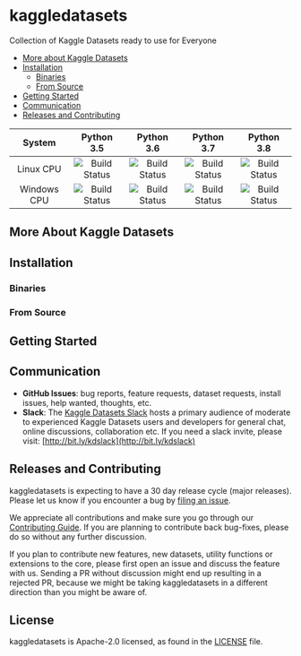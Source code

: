 # kaggledatasets

Collection of Kaggle Datasets ready to use for Everyone

- [More about Kaggle Datasets](#more-about-kaggle-datasets)
- [Installation](#installation)
  - [Binaries](#binaries)
  - [From Source](#from-source)
- [Getting Started](#getting-started)
- [Communication](#communication)
- [Releases and Contributing](#releases-and-contributing)

|    System   |                                  Python 3.5                                  |                                  Python 3.6                                  |                                  Python 3.7                                  |                                  Python 3.8                                  |
|:-----------:|:----------------------------------------------------------------------------:|:----------------------------------------------------------------------------:|:----------------------------------------------------------------------------:|:----------------------------------------------------------------------------:|
|  Linux CPU  | ![Build Status](https://img.shields.io/travis/kaggledatasets/kaggledatasets) | ![Build Status](https://img.shields.io/travis/kaggledatasets/kaggledatasets) | ![Build Status](https://img.shields.io/travis/kaggledatasets/kaggledatasets) | ![Build Status](https://img.shields.io/travis/kaggledatasets/kaggledatasets) |
| Windows CPU | ![Build Status](https://img.shields.io/travis/kaggledatasets/kaggledatasets) | ![Build Status](https://img.shields.io/travis/kaggledatasets/kaggledatasets) | ![Build Status](https://img.shields.io/travis/kaggledatasets/kaggledatasets) | ![Build Status](https://img.shields.io/travis/kaggledatasets/kaggledatasets) |

## More About Kaggle Datasets

## Installation

### Binaries

### From Source

## Getting Started

## Communication

* **GitHub Issues**: bug reports, feature requests, dataset requests, install issues, help wanted, thoughts, etc.
* **Slack**: The [Kaggle Datasets Slack](https://kaggledatasets.slack.com/) hosts a primary audience of moderate to experienced Kaggle Datasets users and developers for general chat, online discussions, collaboration etc. If you need a slack invite, please visit: [http://bit.ly/kdslack](http://bit.ly/kdslack)

## Releases and Contributing

kaggledatasets is expecting to have a 30 day release cycle (major releases). Please let us know if you encounter a bug by [filing an issue](https://github.com/kaggledatasets/kaggledatasets/issues).  

We appreciate all contributions and make sure you go through our [Contributing Guide](CONTRIBUTING.md). If you are planning to contribute back bug-fixes, please do so without any further discussion.  

If you plan to contribute new features, new datasets, utility functions or extensions to the core, please first open an issue and discuss the feature with us.
Sending a PR without discussion might end up resulting in a rejected PR, because we might be taking kaggledatasets in a different direction than you might be aware of.

## License

kaggledatasets is Apache-2.0 licensed, as found in the [LICENSE](LICENSE) file.